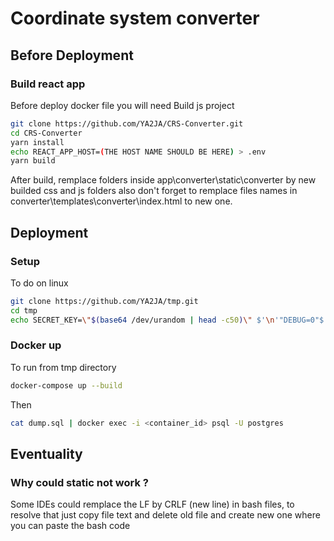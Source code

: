 # Coordinate system converter
## Before Deployment
### Build react app
Before deploy docker file you will need Build js project
```sh
git clone https://github.com/YA2JA/CRS-Converter.git
cd CRS-Converter
yarn install
echo REACT_APP_HOST=(THE HOST NAME SHOULD BE HERE) > .env
yarn build
```
After build, remplace folders inside app\converter\static\converter  by new builded css and js folders
also don't forget to remplace files names in converter\templates\converter\index.html to new one.

## Deployment
### Setup
To do on linux
```sh
git clone https://github.com/YA2JA/tmp.git
cd tmp
echo SECRET_KEY=\"$(base64 /dev/urandom | head -c50)\" $'\n'"DEBUG=0"$'\n'"pg_name=postgres"$'\n'"pg_user=postgres"$'\n'"pg_host=pgdb"$'\n'"pg_pass=toor" > prod.env
```
### Docker up
To run from tmp directory
```sh
docker-compose up --build
```
Then
```sh
cat dump.sql | docker exec -i <container_id> psql -U postgres   
```

## Eventuality  
### Why could static not work ?
Some IDEs could remplace the LF by CRLF (new line) in bash files, to resolve that just copy file text and delete old file and create new one where you can paste the bash code
